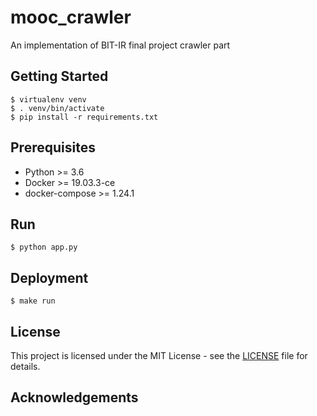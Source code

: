 # mooc_crawler
An implementation of BIT-IR final project crawler part

## Getting Started
```shell script
$ virtualenv venv
$ . venv/bin/activate
$ pip install -r requirements.txt
```

## Prerequisites
- Python >= 3.6
- Docker >= 19.03.3-ce
- docker-compose >= 1.24.1

## Run

```shell script
$ python app.py
```

## Deployment

```shell
$ make run
```

## License
This project is licensed under the MIT License - see the [LICENSE](./LICENSE) file for details.

## Acknowledgements